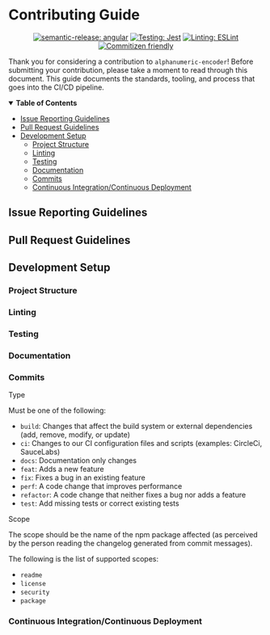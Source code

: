 # Contributing Guide

<div align="center">

[![semantic-release: angular](https://img.shields.io/badge/semantic--release-angular-e10079?logo=semantic-release)](https://github.com/semantic-release/semantic-release)
[![Testing: Jest](https://img.shields.io/badge/jest-C21325?logo=jest&logoColor=white)](https://github.com/facebook/jest)
[![Linting: ESLint](https://img.shields.io/badge/eslint-4B32C3?logo=eslint&logoColor=white)](https://github.com/eslint/eslint)
[![Commitizen friendly](https://img.shields.io/badge/commitizen-friendly-brightgreen.svg)](http://commitizen.github.io/cz-cli/)

</div>

Thank you for considering a contribution to `alphanumeric-encoder`! Before submitting your contribution, please take a moment to read through this document. This guide documents the standards, tooling, and process that goes into the CI/CD pipeline.

 


<details open="open">
    <summary><b>Table of Contents</b></summary>

<!-- toc -->

- [Issue Reporting Guidelines](#issue-reporting-guidelines)
- [Pull Request Guidelines](#pull-request-guidelines)
- [Development Setup](#development-setup)
  * [Project Structure](#project-structure)
  * [Linting](#linting)
  * [Testing](#testing)
  * [Documentation](#documentation)
  * [Commits](#commits)
  * [Continuous Integration/Continuous Deployment](#continuous-integrationcontinuous-deployment)

<!-- tocstop -->

</details>
 

## Issue Reporting Guidelines

 

## Pull Request Guidelines

 

## Development Setup

 

### Project Structure

 

### Linting

 

### Testing

 

### Documentation

 

### Commits

 


Type

Must be one of the following:

- `build`:    Changes that affect the build system or external dependencies (add, remove, modify, or update)
- `ci`:       Changes to our CI configuration files and scripts (examples: CircleCi, SauceLabs)
- `docs`:     Documentation only changes
- `feat`:     Adds a new feature
- `fix`:      Fixes a bug in an existing feature
- `perf`:     A code change that improves performance
- `refactor`: A code change that neither fixes a bug nor adds a feature
- `test`:     Add missing tests or correct existing tests


Scope


The scope should be the name of the npm package affected (as perceived by the person reading the changelog generated from commit messages).

The following is the list of supported scopes:

- `readme`
- `license`
- `security`
- `package`



### Continuous Integration/Continuous Deployment